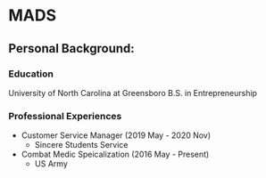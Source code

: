 # MADS
## Personal Background:
### Education
University of North Carolina at Greensboro
B.S. in Entrepreneurship 
### Professional Experiences
* Customer Service Manager (2019 May - 2020 Nov)
  * Sincere Students Service
* Combat Medic Speicalization (2016 May - Present)
  * US Army
